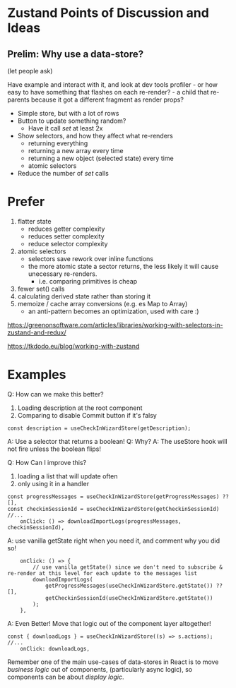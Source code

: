 # Zustand Points of Discussion and Ideas

## Prelim: Why use a data-store?

(let people ask)

Have example and interact with it, and look at dev tools profiler - or how easy to have something that flashes on each re-render? - a child that re-parents because it got a different fragment as render props?

- Simple store, but with a lot of rows
- Button to update something random?
  - Have it call _set_ at least 2x
- Show selectors, and how they affect what re-renders
  - returning everything
  - returning a new array every time
  - returning a new object (selected state) every time
  - atomic selectors
- Reduce the number of _set_ calls

# Prefer

1. flatter state
   - reduces getter complexity
   - reduces setter complexity
   - reduce selector complexity
1. atomic selectors
   - selectors save rework over inline functions
   - the more atomic state a sector returns, the less likely it will cause unecessary re-renders.
     - i.e. comparing primitives is cheap
1. fewer set() calls
1. calculating derived state rather than storing it
1. memoize / cache array conversions (e.g. es Map to Array)
   - an anti-pattern becomes an optimization, used with care :)

https://greenonsoftware.com/articles/libraries/working-with-selectors-in-zustand-and-redux/

https://tkdodo.eu/blog/working-with-zustand

# Examples

Q: How can we make this better?

1. Loading description at the root component
1. Comparing to disable Commit button if it's falsy

```tsx
const description = useCheckInWizardStore(getDescription);
```

A: Use a selector that returns a boolean!
Q: Why?
A: The useStore hook will not fire unless the boolean flips!

Q: How Can I improve this?

1. loading a list that will update often
1. only using it in a handler

```tsx
const progressMessages = useCheckInWizardStore(getProgressMessages) ?? [],
const checkinSessionId = useCheckInWizardStore(getCheckinSessionId)
//...
    onClick: () => downloadImportLogs(progressMessages, checkinSessionId),
```

A: use vanilla getState right when you need it, and comment why you did so!

```tsx
    onClick: () => {
        // use vanilla getState() since we don't need to subscribe & re-render at this level for each update to the messages list
        downloadImportLogs(
            getProgressMessages(useCheckInWizardStore.getState()) ?? [],
            getCheckinSessionId(useCheckInWizardStore.getState())
        );
    },
```

A: Even Better! Move that logic out of the component layer altogether!

```tsx
const { downloadLogs } = useCheckInWizardStore((s) => s.actions);
//...
    onClick: downloadLogs,
```

Remember one of the main use-cases of data-stores in React is to move _business logic_ out of components,
(particularly async logic), so components can be about _display logic_.
